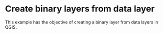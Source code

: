 # Create binary layers from data layer
This example has the objective of creating a binary layer from data layers in QGIS.
